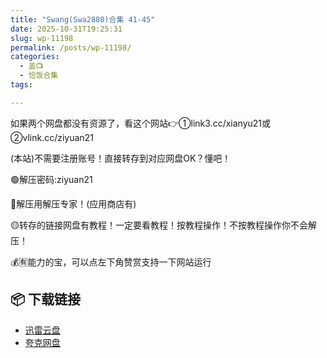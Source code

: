```yaml
---
title: "Swang(Swa2880)合集 41-45"
date: 2025-10-31T19:25:31
slug: wp-11198
permalink: /posts/wp-11198/
categories:
  - 盖📺
  - 恰饭合集
tags:

---
```


如果两个网盘都没有资源了，看这个网站👉①link3.cc/xianyu21或②vlink.cc/ziyuan21

(本站)不需要注册账号！直接转存到对应网盘OK？懂吧！

🟢解压密码:ziyuan21

🔵解压用解压专家！(应用商店有)

🟡转存的链接网盘有教程！一定要看教程！按教程操作！不按教程操作你不会解压！

💰🈶能力的宝，可以点左下角赞赏支持一下网站运行

## 📦 下载链接
- [迅雷云盘](https://blziyuan21.com/pay-download/11198?key=2d206e0490&down_id=0)
- [夸克网盘](https://blziyuan21.com/pay-download/11198?key=2d206e0490&down_id=1)

